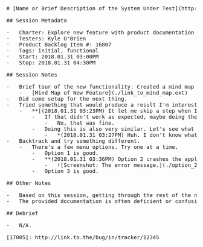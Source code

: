 <pre>
# [Name or Brief Description of the System Under Test](http://link.to.the/system_under_test/in/tracker/if/it/exists/)

## Session Metadata

-   Charter: Explore new feature with product documentation to discover discrepancies between the two.
-   Testers: Kyle O'Brien
-   Product Backlog Item #: 16807
-   Tags: initial, functional
-   Start: 2018.01.31 03:00PM
-   Stop: 2018.01.31 04:30PM

## Session Notes

-   Brief tour of the new functionality. Created a mind map of the UI, how it seems to be connected and hypothesized some potential states.
    -   [Mind Map of New Feature](./link_to_mind_map.ext)
-   Did some setup for the next thing.
-   Tried something that would produce a result I'm interested in.
    -   **[(2018.01.31 03:23PM) It let me skip a step when I pressed a button out of the order that was intended.][17005]**
        -   If that didn't work as expected, maybe doing the same thing with related UI will also behave in a similar way?
            -   No, that was fine.
        -   Doing this is also very similar. Let's see what happens.
            -   *(2018.01.31 03:27PM) Huh. I don't know what to think of this behavior. Investigate later, maybe as part of another session. Might need a discussion with the developer or project manager.*
-   Backtrack and try something different.
    -   There's a few menu options. Try one at a time.
        -   Option 1 is good.
        -   **(2018.01.31 03:36PM) Option 2 crashes the application after displaying an error message.**
            -   ![Screenshot: The error message.](./option_2_error_message.jpg)
        -   Option 3 is good.

## Other Notes

-   Based on this session, getting through the rest of the new functionality will take at least two additional sessions of equal length.
-   The provided documentation is often deficient or confusing. Talk to test lead about getting this improved, or consider a test session to focus on just the documentation. 

## Debrief

-   N/A.

[17005]: http://link.to.the/bug/in/tracker/12345
</pre>
